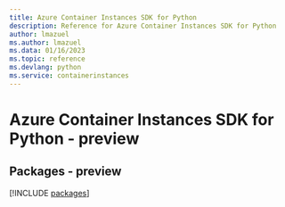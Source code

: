 ```yaml
---
title: Azure Container Instances SDK for Python
description: Reference for Azure Container Instances SDK for Python
author: lmazuel
ms.author: lmazuel
ms.data: 01/16/2023
ms.topic: reference
ms.devlang: python
ms.service: containerinstances
---
```

# Azure Container Instances SDK for Python - preview
## Packages - preview
[!INCLUDE [packages](container-instances-index.md)]